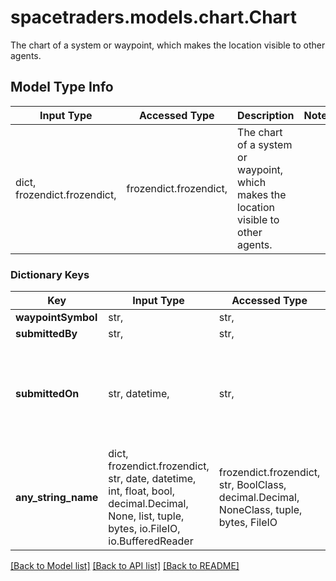 # spacetraders.models.chart.Chart

The chart of a system or waypoint, which makes the location visible to other agents.

## Model Type Info
Input Type | Accessed Type | Description | Notes
------------ | ------------- | ------------- | -------------
dict, frozendict.frozendict,  | frozendict.frozendict,  | The chart of a system or waypoint, which makes the location visible to other agents. | 

### Dictionary Keys
Key | Input Type | Accessed Type | Description | Notes
------------ | ------------- | ------------- | ------------- | -------------
**waypointSymbol** | str,  | str,  |  | [optional] 
**submittedBy** | str,  | str,  |  | [optional] 
**submittedOn** | str, datetime,  | str,  |  | [optional] value must conform to RFC-3339 date-time
**any_string_name** | dict, frozendict.frozendict, str, date, datetime, int, float, bool, decimal.Decimal, None, list, tuple, bytes, io.FileIO, io.BufferedReader | frozendict.frozendict, str, BoolClass, decimal.Decimal, NoneClass, tuple, bytes, FileIO | any string name can be used but the value must be the correct type | [optional]

[[Back to Model list]](../../README.md#documentation-for-models) [[Back to API list]](../../README.md#documentation-for-api-endpoints) [[Back to README]](../../README.md)

